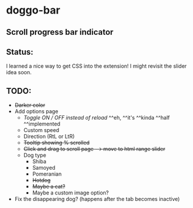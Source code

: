 # doggo-bar
Scroll progress bar indicator
---

## Status:
I learned a nice way to get CSS into the extension! I might revisit the slider idea soon.

## TODO:

* ~~Darker color~~
* Add options page
  * *Toggle ON / OFF instead of reload* ^^eh, ^^it's ^^kinda ^^half ^^implemented
  * Custom speed
  * Direction (RtL or LtR)
  * ~~Tooltip showing % scrolled~~
  * ~~Click and drag to scroll page --> move to html range slider~~
  * Dog type
    * Shiba
    * Samoyed
    * Pomeranian
    * ~~Hotdog~~
    * ~~Maybe a cat?~~
    * Maybe a custom image option?
* Fix the disappearing dog? (happens after the tab becomes inactive)
